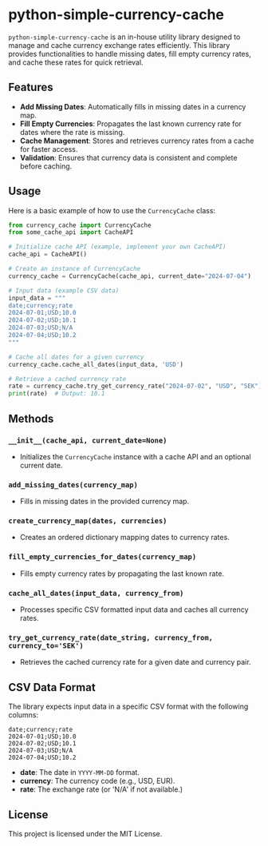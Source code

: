 # python-simple-currency-cache

`python-simple-currency-cache` is an in-house utility library designed to manage and cache currency exchange rates efficiently. This library provides functionalities to handle missing dates, fill empty currency rates, and cache these rates for quick retrieval.

## Features

- **Add Missing Dates**: Automatically fills in missing dates in a currency map.
- **Fill Empty Currencies**: Propagates the last known currency rate for dates where the rate is missing.
- **Cache Management**: Stores and retrieves currency rates from a cache for faster access.
- **Validation**: Ensures that currency data is consistent and complete before caching.

## Usage

Here is a basic example of how to use the `CurrencyCache` class:

```python
from currency_cache import CurrencyCache
from some_cache_api import CacheAPI

# Initialize cache API (example, implement your own CacheAPI)
cache_api = CacheAPI()

# Create an instance of CurrencyCache
currency_cache = CurrencyCache(cache_api, current_date="2024-07-04")

# Input data (example CSV data)
input_data = """
date;currency;rate
2024-07-01;USD;10.0
2024-07-02;USD;10.1
2024-07-03;USD;N/A
2024-07-04;USD;10.2
"""

# Cache all dates for a given currency
currency_cache.cache_all_dates(input_data, 'USD')

# Retrieve a cached currency rate
rate = currency_cache.try_get_currency_rate("2024-07-02", "USD", "SEK")
print(rate)  # Output: 10.1
```

## Methods

### `__init__(cache_api, current_date=None)`

- Initializes the `CurrencyCache` instance with a cache API and an optional current date.

### `add_missing_dates(currency_map)`

- Fills in missing dates in the provided currency map.

### `create_currency_map(dates, currencies)`

- Creates an ordered dictionary mapping dates to currency rates.

### `fill_empty_currencies_for_dates(currency_map)`

- Fills empty currency rates by propagating the last known rate.

### `cache_all_dates(input_data, currency_from)`

- Processes specific CSV formatted input data and caches all currency rates.

### `try_get_currency_rate(date_string, currency_from, currency_to='SEK')`

- Retrieves the cached currency rate for a given date and currency pair.

## CSV Data Format

The library expects input data in a specific CSV format with the following columns:

```
date;currency;rate
2024-07-01;USD;10.0
2024-07-02;USD;10.1
2024-07-03;USD;N/A
2024-07-04;USD;10.2
```

- **date**: The date in `YYYY-MM-DD` format.
- **currency**: The currency code (e.g., USD, EUR).
- **rate**: The exchange rate (or 'N/A' if not available.)

## License

This project is licensed under the MIT License.